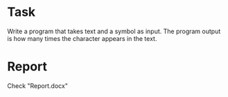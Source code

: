 # Task 
Write a program that takes text and a symbol as input. The program output is how many times the character appears in the text.
# Report
Check "Report.docx"

